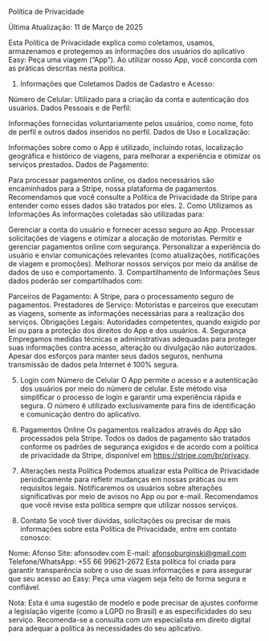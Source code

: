 Política de Privacidade

Última Atualização: 11 de Março de 2025

Esta Política de Privacidade explica como coletamos, usamos, armazenamos e protegemos as informações dos usuários do aplicativo Easy: Peça uma viagem (“App”). Ao utilizar nosso App, você concorda com as práticas descritas nesta política.

1. Informações que Coletamos
Dados de Cadastro e Acesso:

Número de Celular: Utilizado para a criação da conta e autenticação dos usuários.
Dados Pessoais e de Perfil:

Informações fornecidas voluntariamente pelos usuários, como nome, foto de perfil e outros dados inseridos no perfil.
Dados de Uso e Localização:

Informações sobre como o App é utilizado, incluindo rotas, localização geográfica e histórico de viagens, para melhorar a experiência e otimizar os serviços prestados.
Dados de Pagamento:

Para processar pagamentos online, os dados necessários são encaminhados para a Stripe, nossa plataforma de pagamentos. Recomendamos que você consulte a Política de Privacidade da Stripe para entender como esses dados são tratados por eles.
2. Como Utilizamos as Informações
As informações coletadas são utilizadas para:

Gerenciar a conta do usuário e fornecer acesso seguro ao App.
Processar solicitações de viagens e otimizar a alocação de motoristas.
Permitir e gerenciar pagamentos online com segurança.
Personalizar a experiência do usuário e enviar comunicações relevantes (como atualizações, notificações de viagem e promoções).
Melhorar nossos serviços por meio da análise de dados de uso e comportamento.
3. Compartilhamento de Informações
Seus dados poderão ser compartilhados com:

Parceiros de Pagamento: A Stripe, para o processamento seguro de pagamentos.
Prestadores de Serviço: Motoristas e parceiros que executam as viagens, somente as informações necessárias para a realização dos serviços.
Obrigações Legais: Autoridades competentes, quando exigido por lei ou para a proteção dos direitos do App e dos usuários.
4. Segurança
Empregamos medidas técnicas e administrativas adequadas para proteger suas informações contra acesso, alteração ou divulgação não autorizados. Apesar dos esforços para manter seus dados seguros, nenhuma transmissão de dados pela Internet é 100% segura.

5. Login com Número de Celular
O App permite o acesso e a autenticação dos usuários por meio do número de celular. Este método visa simplificar o processo de login e garantir uma experiência rápida e segura. O número é utilizado exclusivamente para fins de identificação e comunicação dentro do aplicativo.

6. Pagamentos Online
Os pagamentos realizados através do App são processados pela Stripe. Todos os dados de pagamento são tratados conforme os padrões de segurança exigidos e de acordo com a política de privacidade da Stripe, disponível em https://stripe.com/br/privacy.

7. Alterações nesta Política
Podemos atualizar esta Política de Privacidade periodicamente para refletir mudanças em nossas práticas ou em requisitos legais. Notificaremos os usuários sobre alterações significativas por meio de avisos no App ou por e-mail. Recomendamos que você revise esta política sempre que utilizar nossos serviços.

8. Contato
Se você tiver dúvidas, solicitações ou precisar de mais informações sobre esta Política de Privacidade, entre em contato conosco:

Nome: Afonso
Site: afonsodev.com
E-mail: afonsoburginski@gmail.com
Telefone/WhatsApp: +55 66 99621-2672
Esta política foi criada para garantir transparência sobre o uso de suas informações e para assegurar que seu acesso ao Easy: Peça uma viagem seja feito de forma segura e confiável.

Nota: Esta é uma sugestão de modelo e pode precisar de ajustes conforme a legislação vigente (como a LGPD no Brasil) e as especificidades do seu serviço. Recomenda-se a consulta com um especialista em direito digital para adequar a política às necessidades do seu aplicativo.






